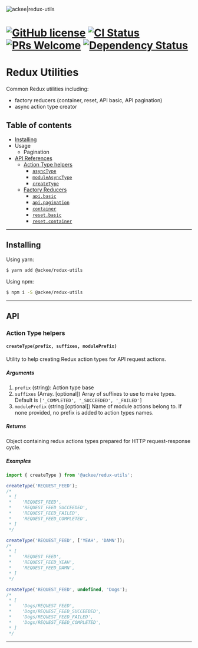 ![ackee|redux-utils](https://img.ack.ee/ackee/image/github/js)

# [![GitHub license](https://img.shields.io/badge/license-MIT-blue.svg)](https://github.com/AckeeCZ/redux-utils/blob/master/LICENSE) [![CI Status](https://img.shields.io/travis/com/AckeeCZ/redux-utils.svg?style=flat)](https://travis-ci.com/AckeeCZ/redux-utils) [![PRs Welcome](https://img.shields.io/badge/PRs-welcome-brightgreen.svg)](https://reactjs.org/docs/how-to-contribute.html#your-first-pull-request) [![Dependency Status](https://img.shields.io/david/AckeeCZ/redux-utils.svg?style=flat-square)](https://david-dm.org/AckeeCZ/redux-utils)

# Redux Utilities

Common Redux utilities including:

-   factory reducers (container, reset, API basic, API pagination)
-   async action type creator

## Table of contents

-   [Installing](#installing)
-   Usage
    -   Pagination
-   [API References](#api)
    -   [Action Type helpers](#api-action-type-helpers)
        -   [`asyncType`](#api-asyncType)
        -   [`moduleAsyncType`](#api-moduleAsyncType)
        -   [`createType`](#api-createType)
    -   [Factory Reducers](#api-factory-reducers)
        -   [`api.basic`](src/reducers/api/basic/README.md)
        -   [`api.pagination`](src/reducers/api/pagination/README.md)
        -   [`container`](src/reducers/container/README.md)
        -   [`reset.basic`](src/reducers/reset/basic/README.md)
        -   [`reset.container`](src/reducers/reset/container/README.md)

---

## <a name="installing"></a>Installing

Using yarn:

```bash
$ yarn add @ackee/redux-utils
```

Using npm:

```bash
$ npm i -S @ackee/redux-utils
```

---

## <a name="api"></a>API

### <a name="api-action-type-helpers"></a>Action Type helpers

#### <a name="api-createType"></a>`createType(prefix, suffixes, modulePrefix)`

Utility to help creating Redux action types for API request actions.

##### Arguments

1. `prefix` (string): Action type base
2. `suffixes` (Array.<string> [optional]) Array of suffixes to use to make types. Default is `['_COMPLETED', '_SUCCEEDED', '_FAILED']`
3. `modulePrefix` (string [optional]) Name of module actions belong to. If none provided, no prefix is added to action types names.

##### Returns

Object containing redux actions types prepared for HTTP request-response cycle.

##### Examples

```js
import { createType } from '@ackee/redux-utils';

createType('REQUEST_FEED');
/*
 * [
 *    'REQUEST_FEED',
 *    'REQUEST_FEED_SUCCEEDED',
 *    'REQUEST_FEED_FAILED',
 *    'REQUEST_FEED_COMPLETED',
 * ]
 */

createType('REQUEST_FEED', ['YEAH', 'DAMN']);
/*
 * [
 *    'REQUEST_FEED',
 *    'REQUEST_FEED_YEAH',
 *    'REQUEST_FEED_DAMN',
 * ]
 */

createType('REQUEST_FEED', undefined, 'Dogs');
/*
 * [
 *    'Dogs/REQUEST_FEED',
 *    'Dogs/REQUEST_FEED_SUCCEEDED',
 *    'Dogs/REQUEST_FEED_FAILED',
 *    'Dogs/REQUEST_FEED_COMPLETED',
 * ]
 */
```

---
